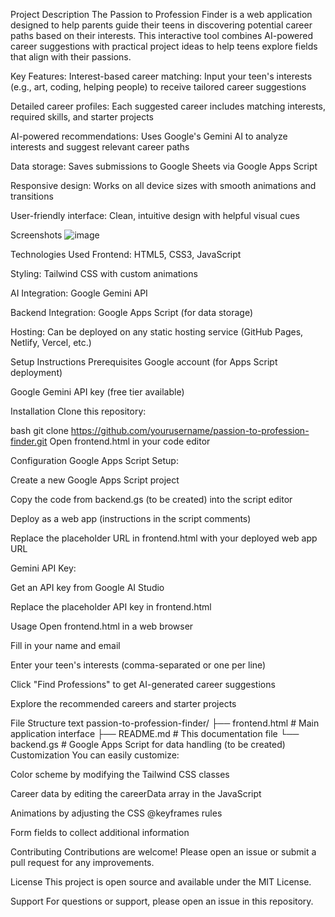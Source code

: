 Project Description
The Passion to Profession Finder is a web application designed to help parents guide their teens in discovering potential career paths based on their interests. This interactive tool combines AI-powered career suggestions with practical project ideas to help teens explore fields that align with their passions.

Key Features:
Interest-based career matching: Input your teen's interests (e.g., art, coding, helping people) to receive tailored career suggestions

Detailed career profiles: Each suggested career includes matching interests, required skills, and starter projects

AI-powered recommendations: Uses Google's Gemini AI to analyze interests and suggest relevant career paths

Data storage: Saves submissions to Google Sheets via Google Apps Script

Responsive design: Works on all device sizes with smooth animations and transitions

User-friendly interface: Clean, intuitive design with helpful visual cues

Screenshots
![image](https://github.com/user-attachments/assets/6ee2ff1e-1aeb-4186-8e32-ca1f6aa5462c)


Technologies Used
Frontend: HTML5, CSS3, JavaScript

Styling: Tailwind CSS with custom animations

AI Integration: Google Gemini API

Backend Integration: Google Apps Script (for data storage)

Hosting: Can be deployed on any static hosting service (GitHub Pages, Netlify, Vercel, etc.)

Setup Instructions
Prerequisites
Google account (for Apps Script deployment)

Google Gemini API key (free tier available)

Installation
Clone this repository:

bash
git clone https://github.com/yourusername/passion-to-profession-finder.git
Open frontend.html in your code editor

Configuration
Google Apps Script Setup:

Create a new Google Apps Script project

Copy the code from backend.gs (to be created) into the script editor

Deploy as a web app (instructions in the script comments)

Replace the placeholder URL in frontend.html with your deployed web app URL

Gemini API Key:

Get an API key from Google AI Studio

Replace the placeholder API key in frontend.html

Usage
Open frontend.html in a web browser

Fill in your name and email

Enter your teen's interests (comma-separated or one per line)

Click "Find Professions" to get AI-generated career suggestions

Explore the recommended careers and starter projects

File Structure
text
passion-to-profession-finder/
├── frontend.html          # Main application interface
├── README.md              # This documentation file
└── backend.gs             # Google Apps Script for data handling (to be created)
Customization
You can easily customize:

Color scheme by modifying the Tailwind CSS classes

Career data by editing the careerData array in the JavaScript

Animations by adjusting the CSS @keyframes rules

Form fields to collect additional information

Contributing
Contributions are welcome! Please open an issue or submit a pull request for any improvements.

License
This project is open source and available under the MIT License.

Support
For questions or support, please open an issue in this repository.
